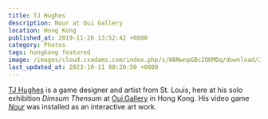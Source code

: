 ```yaml
---
title: TJ Hughes
description: Nour at Oui Gallery
location: Hong Kong
published_at: 2019-11-26 13:52:42 +0800
category: Photos
tags: hongkong featured
image: /images/cloud.cxadams.com/index.php/s/W8NwnpGBc2QKMDq/download/20190711-1852_HongKong_OuiGallery_L1004803-1.jpg
last_updated_at: 2023-10-11 00:20:50 +0800
---
```


[TJ Hughes] is a game designer and artist from St. Louis, here at his solo
exhibition *Dimsum Thensum* at [Oui.Gallery] in Hong Kong. His video game
*[Nour]* was installed as an interactive art work.

[Oui.Gallery]: https://oui.gallery
[TJ Hughes]: https://www.instagram.com/terrifyingjellyfish/
[Nour]: https://food.game/
